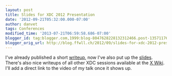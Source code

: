 ```yaml
---
layout: post
title: Slides for XDC 2012 Presentation
date: '2012-09-21T05:32:00.000-07:00'
author: danvet
tags: Conferences
modified_time: '2013-07-21T06:59:58.686-07:00'
blogger_id: tag:blogger.com,1999:blog-8047628228132312466.post-1357117670672683652
blogger_orig_url: http://blog.ffwll.ch/2012/09/slides-for-xdc-2012-presentation.html
---
```


I've already published a short [writeup](/2012/08/new-modeset-code.html),
now I've also put up the [slides](/slides/xdc2012-new_modeset.odp).
There's also nice writeups of all other XDC sessions available at the [X Wiki](http://www.x.org/wiki/Events/XDC2012/Proceedings). I'll add a
direct link to the video of my talk once it shows up.
